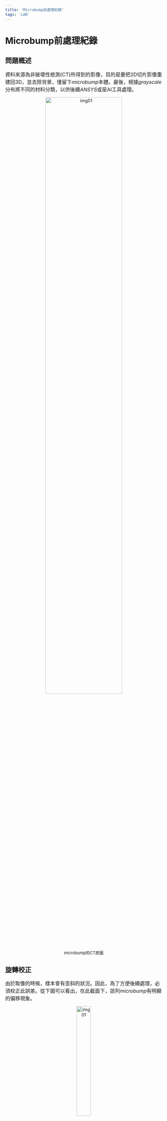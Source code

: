 ```yaml
---
title: 'Microbump前處理紀錄'
tags: 'LAB'
---
```

# Microbump前處理紀錄  

## 問題概述  
<font size=3>資料來源為非破壞性檢測(CT)所得到的影像，目的是要把2D切片影像重建回3D，並去除背景，僅留下*microbump*本體。最後，根據*grayscale*分布將不同的材料分類，以供後續*ANSYS*或是AI工具處理。</font>  
<center><img src="https://user-images.githubusercontent.com/55709819/132184994-79661609-f2e0-4c89-83ae-7d05acc236ad.png" width="70%" alt="img01"/></center>  
<center><font  size=2>microbump的CT原圖</font></center>  

## 旋轉校正  
<font size=3>由於取像的時候，樣本會有歪斜的狀況。因此，為了方便後續處理，必須校正此誤差。從下圖可以看出，在此截面下，該列*microbump*有明顯的偏移現象。</font>  
<center><img src="https://i.imgur.com/Xj9jOLK.png" width="30%" alt="img01"/></center>  

<center><font size=2>右圖用一threshold保留microbump本體</font></center><br>  

<font size=3>校正方法: 先對xy截面取出一影像(要挑*microbump*截面積最大的截面)，然後挑出*grayscale*最大的1000個pixel，並記錄他們的x-y座標。最後，對這1000個點做線性回歸，並求出此回歸線之斜率，此斜率正是偏移角度的tan值。之後分別對xz, yz截面也做一樣的步驟，即可完成校正。</font>  
```
ref = bump_3d[:, :, max_slice]  # 挑出截面積最大的slice
coor = np.argsort(ref, axis=None)[-1001:-1]  # 挑出灰度最高的1000個點
coor_2d = np.zeros((1000, 2))

# 因為回歸線水平時斜率為0，我們把microbump排列方向定義為x軸
for i in range(1000):
    coor_2d[i, 0] = coor[i]//ref.shape[1]  # x座標
    coor_2d[i, 1] = coor[i] % ref.shape[1]  # y座標
    
from sklearn import linear_model
reg = linear_model.LinearRegression()  # 建立線性回歸模型
reg.fit(coor_2d[:, 0].reshape(-1, 1), coor_2d[:, 1].reshape(-1, 1))
a = math.degrees(math.atan(reg.coef_))  # 透過斜率計算旋轉角度

from PIL import Image
for i in range(bump_3d.shape[2]):  # 套用旋轉角度
    img = Image.fromarray(bump_3d[:, :, i])
    img = img.rotate(-a)
    bump_3d[:, :, i] = np.array(img)
```
<center><img src="https://i.imgur.com/JH6uzYj.png" width="70%" alt="img01"/></center>  

## 中值濾波器: Median Filter  
```
cv2.medianBlur(img, ksize=3)
```
<font size=3>用於降噪並保持邊緣特性，效果如下</font>  
![median_filter](https://i.imgur.com/Dhf5zkS.png)
<font size=3>其計算過程，根據維基百科的例子:
x是待處理的數組，設定filter size為3，遇到邊緣則重複該數字
```
x = [2 80 6 3]
y[1] = Median[2 2 80] = 2
y[2] = Median[2 80 6] = Median[2 6 80] = 6
y[3] = Median[80 6 3] = Median[3 6 80] = 6
y[4] = Median[6 3 3] = Median[3 3 6] = 3
```
於是經過中值濾波後
`y = [2 6 6 3]`
</font>  

## 裁切: cropping  
<font size=3>經過旋轉校正後，可以將多餘的背景部分捨棄。這邊使用梯度的方法去抓microbump的左邊界和右邊界，差不多會是兩邊銅導線的位置。</font>  
```
from skimage import filter, morphology
# 挑一個截面積最大的截面最為img
gradient = filters.rank.gradient(img, morphology.disk(3)) # 計算梯度，範圍是半徑為3的圓
# 一樣挑截面積夠大的row當成center
gradient_c = gradient[center, :]

from skimage.feature import peak_local_max
# 尋找梯度的局部最大值
coor = peak_local_max(gradient_c, min_distance=3).reshape(1, -1)
# 找出前幾大的局部最大值
sort = np.flipud(np.argsort(gradient_c[coor])[0, :])[:4]
sort = coor[0][sort]
# 根据column的index大小決定左右界
left_b = np.min(sort)
right_b = np.max(sort)
```
<center><img src="https://i.imgur.com/E2A5BQY.png" width="70%" alt="img01"/></center>  

## histogram matching  
<font size=3>由於儀器本身或人為操作問題，不同批的ct影像可能在灰度值的分布上會有落差。為了將所有資料的亮度標準化，這裡需要使用*histogram matching*來校正。其原理是透過機率累積函數，計算pixel隨著grayscale逐漸數量增加的過程。我們已知每批資料中microbump的體積和各項材質的占比幾乎一致。因此，無論每批資料的亮度如何，在機率累積的視角來看，同樣的材質在不同樣本中，勢必會佔據相同的比例。所以我們只需要先將一批資料作為參考，將另一批資料中各個分布區間的pixel值平移到跟參考值相等就好。</font>  

![](https://i.imgur.com/E7SHiOC.png)
<center><font  size=2>histogram matching圖示</font></center>  

```
from skimage.exposure import match_histograms
matched = match_histograms(target, reference, multichannel=False)
```
![](https://i.imgur.com/WbIN04R.png)
<center><font  size=2>處理後的分布情況</font></center><br>  

<font size=3>如果只是要給AI或機器學習工具使用，到這裡就差不多做完前處理了，只差把每一個microbump分別裁出來然後固定尺寸即可(大約每顆會是一個64x64x64的立方體)後面的步驟則是ANSYS計算才需要做的前處理。</font>  



